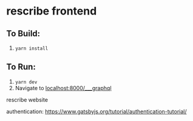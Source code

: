 # rescribe frontend

## To Build:
1. `yarn install`

## To Run:
1. `yarn dev`
2. Navigate to [localhost:8000/___graphql](localhost:8000/___graphql)

rescribe website

authentication: https://www.gatsbyjs.org/tutorial/authentication-tutorial/
